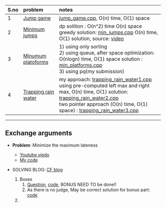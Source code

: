 | S.no | problem | notes |
|:-----|:--------|:------|
| 1 | [Jump game](https://www.geeksforgeeks.org/problems/jump-game/1) | [jump_game.cpp](jump_game.cpp), O(n) time, O(1) space | 
| 2 | [Minimum jumps](https://www.geeksforgeeks.org/problems/minimum-number-of-jumps-1587115620/1) | dp solition : O(n^2) time O(n) space <br/> greedy solution: [min_jumps.cpp](min_jumps.cpp) O(n) time, O(1) solution, source: [video](https://www.youtube.com/watch?v=7SBVnw7GSTk) | 
| 3 | [Minumum platoforms](https://www.geeksforgeeks.org/problems/minimum-platforms-1587115620/1) | 1) using only sorting <br/> 2) using queue, after space optimization: O(nlogn) time, O(1) space solution : [min_platforms.cpp](min_platforms.cpp) <br/> 3) using pq(my submission) |
| 4 | [Trapping rain water](https://www.geeksforgeeks.org/problems/trapping-rain-water-1587115621/1)  | my approach: [trapping_rain_water1.cpp](trapping_rain_water1.cpp) <br/> using pre-computed left max and right max, O(n) time, O(1) solution: [trapping_rain_water2.cpp](trapping_rain_water2.cpp) <br/> two pointer approach (O(n) time, O(1) space) : [trapping_rain_water3.cpp](trapping_rain_water3.cpp) <br/> |



-----------
## Exchange arguments

- **Problem**: Minimize the maximum lateness
    - [Youtube viedo](https://www.youtube.com/watch?v=5d5tVcUAzJU)
    - [My code](minimize_maximum_lateness.cpp)

- SOLVING BLOG: [CF blog](https://codeforces.com/blog/entry/63533)
    1. Boxes
        1) [Question](https://atcoder.jp/contests/cf17-final/tasks/cf17_final_d), [code](https://atcoder.jp/contests/cf17-final/submissions/62639384), BONUS NEED TO be done!!
        2) As there is no judge, May be correct solution for bonus part: [code](hero.cpp)
    2.
##



